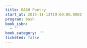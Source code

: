 ```yaml
---
title: BASH Poetry
start_at: 2015-11-13T19:00:00.000Z
program: bash
book_isbn:
  - ''
book_category: ''
ticketed: false
---
```


